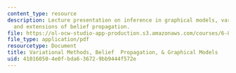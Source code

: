 ```yaml
---
content_type: resource
description: Lecture presentation on inference in graphical models, variational methods,
  and extensions of belief propagation.
file: https://ol-ocw-studio-app-production.s3.amazonaws.com/courses/6-881-representation-and-modeling-for-image-analysis-spring-2005/410160504e0fbda636729bb9444f572e_bptutorial.pdf
file_type: application/pdf
resourcetype: Document
title: Variational Methods, Belief  Propagation, & Graphical Models
uid: 41016050-4e0f-bda6-3672-9bb9444f572e
---
```

